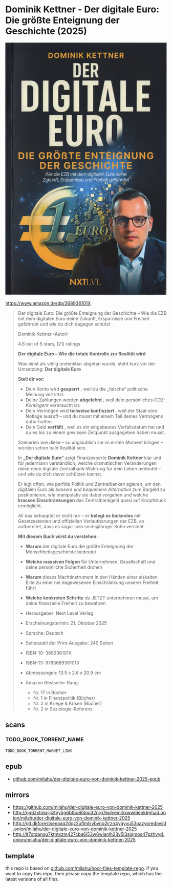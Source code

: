 # Dominik Kettner - Der digitale Euro: Die größte Enteignung der Geschichte (2025)

![Dominik Kettner - Der digitale Euro: Die größte Enteignung der Geschichte (2025)](cover.webp)

https://www.amazon.de/dp/368936101X

<blockquote>

Der digitale Euro: Die größte Enteignung der Geschichte – Wie die EZB mit dem digitalen Euro deine Zukunft, Ersparnisse und Freiheit gefährdet und wie du dich dagegen schützt

Dominik Kettner (Autor)

4.6 out of 5 stars, (21) ratings

**Der digitale Euro – Wie die totale Kontrolle zur Realität wird**

Was einst als völlig undenkbar abgetan wurde, steht kurz vor der Umsetzung: **Der digitale Euro**

**Stell dir vor:**

- Dein Konto wird **gesperrt** , weil du die „falsche“ politische Meinung vertrittst.
- Deine Zahlungen werden **abgelehnt** , weil dein persönliches *CO2-Kontingent* verbraucht ist.
- Dein Vermögen wird **teilweise konfisziert** , weil der Staat eine Notlage ausruft – und du musst mit einem Teil deines Vermögens dafür haften.
- Dein Geld **verfällt** , weil es ein eingebautes Verfallsdatum hat und du es bis zu einem gewissen Zeitpunkt ausgegeben haben musst.

Szenarien wie diese – so unglaublich sie im ersten Moment klingen – werden schon bald Realität sein.

In **„Der digitale Euro“** zeigt Finanzexperte **Dominik Kettner** klar und für jedermann verständlich,
welche dramatischen Veränderungen diese neue digitale Zentralbank-Währung für dein Leben bedeutet –
und wie du dich davor schützen kannst.

Er legt offen, wie perfide Politik und Zentralbanken agieren,
um den digitalen Euro als *bessere und bequemere Alternative* zum Bargeld zu positionieren,
wie manipulativ sie dabei vorgehen und welche **krassen Einschränkungen** das Zentralbankgeld quasi auf Knopfdruck ermöglicht.

All das behauptet er nicht nur – er **belegt es lückenlos** mit Gesetzestexten und offiziellen Verlautbarungen der EZB,
so aufbereitet, dass es sogar sein sechsjähriger Sohn versteht.

**Mit diesem Buch wirst du verstehen:**

- **Warum** der digitale Euro die größte Enteignung der Menschheitsgeschichte bedeutet
- **Welche massiven Folgen** für Unternehmen, Gesellschaft und deine persönliche Sicherheit drohen
- **Warum** dieses Machtinstrument in den Händen einer eiskalten Elite zu einer nie dagewesenen Einschränkung unserer Freiheit führt
- **Welche konkreten Schritte** du JETZT unternehmen musst, um deine finanzielle Freiheit zu bewahren

- Herausgeber: Next Level Verlag
- Erscheinungstermin: 21. Oktober 2025
- Sprache: Deutsch
- Seitenzahl der Print-Ausgabe: 240 Seiten
- ISBN-10: 368936101X
- ISBN-13: 9783689361013
- Abmessungen: 13.5 x 2.6 x 20.9 cm
- Amazon Bestseller-Rang:
  - Nr. 17 in Bücher
  - Nr. 1 in Finanzpolitik (Bücher)
  - Nr. 2 in Kriege & Krisen (Bücher)
  - Nr. 2 in Soziologie-Referenz

</blockquote>

## scans

### TODO_BOOK_TORRENT_NAME

```
TODO_BOOK_TORRENT_MAGNET_LINK
```

## epub

- [github.com/milahu/der-digitale-euro-von-dominik-kettner-2025-epub](https://github.com/milahu/der-digitale-euro-von-dominik-kettner-2025-epub)

## mirrors

- https://github.com/milahu/der-digitale-euro-von-dominik-kettner-2025
- http://gg6zxtreajiijztyy5g6bt5o6l3qu32nrg7eulyemlhxwwl6enk6ghad.onion/milahu/der-digitale-euro-von-dominik-kettner-2025
- http://git.dkforestseeaaq2dqz2uflmlsybvnq2irzn4ygyvu53oazyorednviid.onion/milahu/der-digitale-euro-von-dominik-kettner-2025
- http://it7otdanqu7ktntxzm427cba6i53w6wlanlh23v5i3siqmos47pzhvyd.onion/milahu/der-digitale-euro-von-dominik-kettner-2025



## template

this repo is based on
[github.com/milahu/hocr-files-template-repo](https://github.com/milahu/hocr-files-template-repo).
if you want to copy this repo,
then please copy the template repo,
which has the latest versions of all files.
